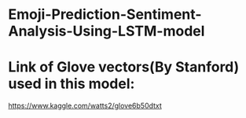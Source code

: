 # Emoji-Prediction-Sentiment-Analysis-Using-LSTM-model
# Link of Glove vectors(By Stanford) used in this model:
   https://www.kaggle.com/watts2/glove6b50dtxt
